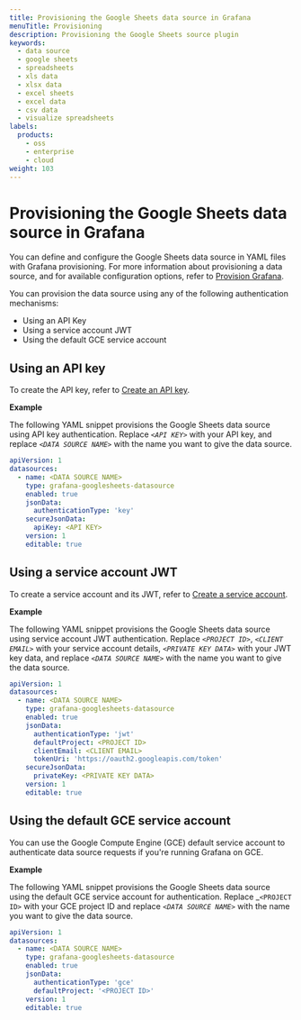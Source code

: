 ```yaml
---
title: Provisioning the Google Sheets data source in Grafana
menuTitle: Provisioning
description: Provisioning the Google Sheets source plugin
keywords:
  - data source
  - google sheets
  - spreadsheets
  - xls data
  - xlsx data
  - excel sheets
  - excel data
  - csv data
  - visualize spreadsheets
labels:
  products:
    - oss
    - enterprise
    - cloud
weight: 103
---
```


# Provisioning the Google Sheets data source in Grafana

You can define and configure the Google Sheets data source in YAML files with Grafana provisioning. For more information about provisioning a data source, and for available configuration options, refer to [Provision Grafana](https://grafana.com/docs/grafana/latest/administration/provisioning/#data-sources).

You can provision the data source using any of the following authentication mechanisms:

- Using an API Key
- Using a service account JWT
- Using the default GCE service account

## Using an API key

To create the API key, refer to [Create an API key](<LINK TO NEW SETUP PAGE>).

**Example**

The following YAML snippet provisions the Google Sheets data source using API key authentication.
Replace _`<API KEY>`_ with your API key, and replace _`<DATA SOURCE NAME>`_ with the name you want to give the data source.

```yaml
apiVersion: 1
datasources:
  - name: <DATA SOURCE NAME>
    type: grafana-googlesheets-datasource
    enabled: true
    jsonData:
      authenticationType: 'key'
    secureJsonData:
      apiKey: <API KEY>
    version: 1
    editable: true
```

## Using a service account JWT

To create a service account and its JWT, refer to [Create a service account](<LINK TO NEW SETUP PAGE>).

**Example**

The following YAML snippet provisions the Google Sheets data source using service account JWT authentication.
Replace _`<PROJECT ID>`_, _`<CLIENT EMAIL>`_ with your service account details, _`<PRIVATE KEY DATA>`_ with your JWT key data, and replace _`<DATA SOURCE NAME>`_ with the name you want to give the data source.


```yaml
apiVersion: 1
datasources:
  - name: <DATA SOURCE NAME>
    type: grafana-googlesheets-datasource
    enabled: true
    jsonData:
      authenticationType: 'jwt'
      defaultProject: <PROJECT ID>
      clientEmail: <CLIENT EMAIL>
      tokenUri: 'https://oauth2.googleapis.com/token'
    secureJsonData:
      privateKey: <PRIVATE KEY DATA>
    version: 1
    editable: true
```

## Using the default GCE service account

You can use the Google Compute Engine (GCE) default service account to authenticate data source requests if you're running Grafana on GCE.

**Example**

The following YAML snippet provisions the Google Sheets data source using the default GCE service account for authentication.
Replace _`<PROJECT ID>` with your GCE project ID and replace _`<DATA SOURCE NAME>`_ with the name you want to give the data source.

```yaml
apiVersion: 1
datasources:
  - name: <DATA SOURCE NAME>
    type: grafana-googlesheets-datasource
    enabled: true
    jsonData:
      authenticationType: 'gce'
      defaultProject: '<PROJECT ID>'
    version: 1
    editable: true
```

